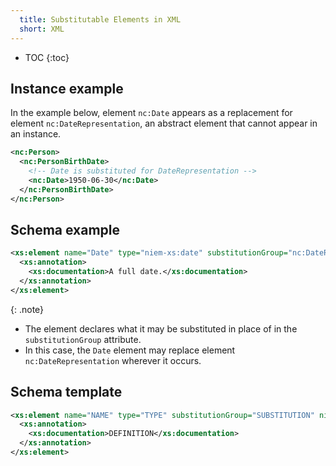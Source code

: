 ```yaml
---
  title: Substitutable Elements in XML
  short: XML
---
```


- TOC
{:toc}

## Instance example

In the example below, element `nc:Date` appears as a replacement for element `nc:DateRepresentation`, an abstract element that cannot appear in an instance.

```xml
<nc:Person>
  <nc:PersonBirthDate>
    <!-- Date is substituted for DateRepresentation -->
    <nc:Date>1950-06-30</nc:Date>
  </nc:PersonBirthDate>
</nc:Person>
```

## Schema example

```xml
<xs:element name="Date" type="niem-xs:date" substitutionGroup="nc:DateRepresentation" nillable="true">
  <xs:annotation>
    <xs:documentation>A full date.</xs:documentation>
  </xs:annotation>
</xs:element>
```

{: .note}
- The element declares what it may be substituted in place of in the `substitutionGroup` attribute.
- In this case, the `Date` element may replace element `nc:DateRepresentation` wherever it occurs.

## Schema template

```xml
<xs:element name="NAME" type="TYPE" substitutionGroup="SUBSTITUTION" nillable="true">
  <xs:annotation>
    <xs:documentation>DEFINITION</xs:documentation>
  </xs:annotation>
</xs:element>
```
